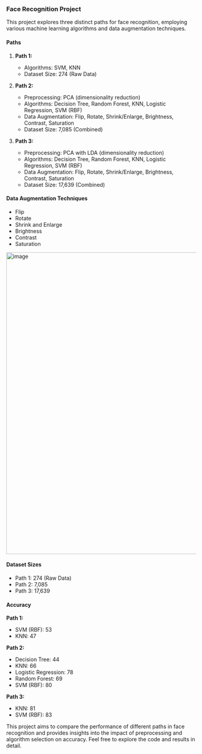 ### Face Recognition Project

This project explores three distinct paths for face recognition, employing various machine learning algorithms and data augmentation techniques.

#### Paths

1. **Path 1:**
   - Algorithms: SVM, KNN
   - Dataset Size: 274 (Raw Data)

2. **Path 2:**
   - Preprocessing: PCA (dimensionality reduction)
   - Algorithms: Decision Tree, Random Forest, KNN, Logistic Regression, SVM (RBF)
   - Data Augmentation: Flip, Rotate, Shrink/Enlarge, Brightness, Contrast, Saturation
   - Dataset Size: 7,085 (Combined)

3. **Path 3:**
   - Preprocessing: PCA with LDA (dimensionality reduction)
   - Algorithms: Decision Tree, Random Forest, KNN, Logistic Regression, SVM (RBF)
   - Data Augmentation: Flip, Rotate, Shrink/Enlarge, Brightness, Contrast, Saturation
   - Dataset Size: 17,639 (Combined)

#### Data Augmentation Techniques

- Flip
- Rotate
- Shrink and Enlarge
- Brightness
- Contrast
- Saturation
<img width="801" alt="image" src="https://github.com/SuyashSalvi/Face-Recognition-App/assets/40499151/3274cc87-92b9-40a4-a551-fadfc89983e7">


#### Dataset Sizes

- Path 1: 274 (Raw Data)
- Path 2: 7,085
- Path 3: 17,639

#### Accuracy

**Path 1:**
- SVM (RBF): 53
- KNN: 47

**Path 2:**
- Decision Tree: 44
- KNN: 66
- Logistic Regression: 78
- Random Forest: 69
- SVM (RBF): 80

**Path 3:**
- KNN: 81
- SVM (RBF): 83

This project aims to compare the performance of different paths in face recognition and provides insights into the impact of preprocessing and algorithm selection on accuracy. Feel free to explore the code and results in detail.
